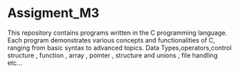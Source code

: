 # Assigment_M3
This repository contains programs written in the C programming language. Each program demonstrates various concepts and functionalities of C, ranging from basic syntax to advanced topics. Data Types,operators,control structure , function , array , pointer , structure and unions , file handling etc...
